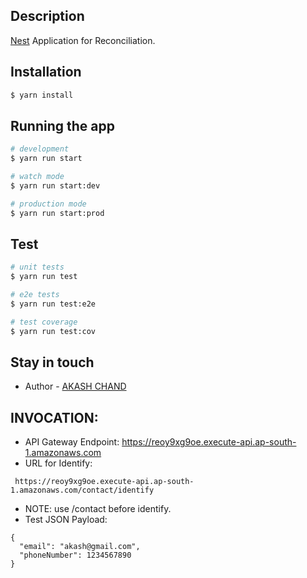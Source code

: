 ## Description

[Nest](https://github.com/nestjs/nest) Application for Reconciliation.

## Installation

```bash
$ yarn install
```

## Running the app

```bash
# development
$ yarn run start

# watch mode
$ yarn run start:dev

# production mode
$ yarn run start:prod
```

## Test

```bash
# unit tests
$ yarn run test

# e2e tests
$ yarn run test:e2e

# test coverage
$ yarn run test:cov
```

## Stay in touch

- Author - [AKASH CHAND](https://www.linkedin.com/in/akashchand1703/)

## INVOCATION: 
- API Gateway Endpoint: https://reoy9xg9oe.execute-api.ap-south-1.amazonaws.com
- URL for Identify: 
```
 https://reoy9xg9oe.execute-api.ap-south-1.amazonaws.com/contact/identify 
```
- NOTE: use /contact before identify.
- Test JSON Payload: 

```
{
  "email": "akash@gmail.com",
  "phoneNumber": 1234567890
}
```
